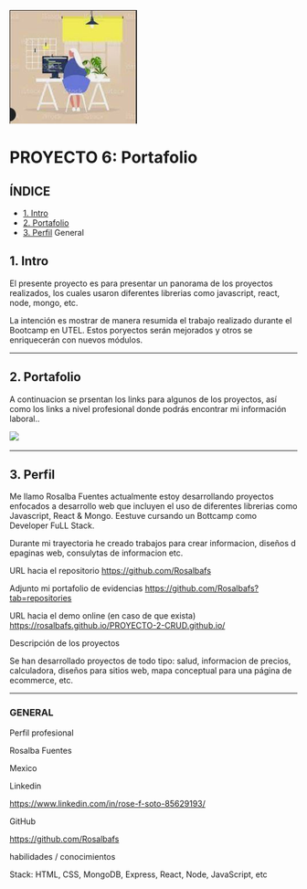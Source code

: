 ![Banner](./images/desk.jpg)

# PROYECTO 6: Portafolio

## **ÍNDICE**

* [1. Intro](#1-intro)
* [2. Portafolio](#2-portafolio)
* [3. Perfil](#3-perfil)
General

## 1. Intro

El presente proyecto es para presentar un panorama de los proyectos realizados, los cuales usaron diferentes librerias como javascript, react, node, mongo, etc.

La intención es mostrar de manera resumida el trabajo realizado durante el Bootcamp en UTEL. Estos poryectos serán mejorados y otros se enriquecerán con nuevos módulos.

****

## 2. Portafolio

A continuacion se prsentan los links para algunos de los proyectos, así como los links a nivel profesional donde podrás encontrar mi información laboral..

![](./imagenes/picture.jpg)



****

## 3. Perfil

Me llamo Rosalba Fuentes actualmente estoy desarrollando proyectos enfocados a desarrollo web que incluyen el uso de diferentes librerias como Javascript, React & Mongo. Eestuve cursando un Bottcamp como Developer FuLL Stack.

Durante mi trayectoria he creado trabajos para crear informacion, diseños d epaginas web, consulytas de informacion etc. 

URL hacia el repositorio
https://github.com/Rosalbafs

Adjunto mi portafolio de evidencias
https://github.com/Rosalbafs?tab=repositories

URL hacia el demo online (en caso de que exista)
https://rosalbafs.github.io/PROYECTO-2-CRUD.github.io/


Descripción de los proyectos

Se han desarrollado proyectos de todo tipo: salud, informacion de precios, calculadora, diseños para sitios web, mapa conceptual para una página de ecommerce, etc.

****

### GENERAL

Perfil profesional 

Rosalba Fuentes

Mexico

Linkedin

https://www.linkedin.com/in/rose-f-soto-85629193/

GitHub

https://github.com/Rosalbafs


habilidades / conocimientos



Stack: HTML, CSS, MongoDB, Express, React, Node, JavaScript, etc